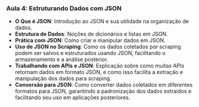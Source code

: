 ### Aula 4: Estruturando Dados com JSON
- **O Que é JSON**: Introdução ao JSON e sua utilidade na organização de dados.
- **Estrutura de Dados**: Noções de dicionários e listas em JSON.
- **Prática com JSON**: Como criar e manipular dados em JSON.
- **Uso de JSON no Scraping**: Como os dados coletados por scraping podem ser salvos e estruturados usando JSON, facilitando o armazenamento e a análise posterior.
- **Trabalhando com APIs e JSON**: Explicação sobre como muitas APIs retornam dados em formato JSON, e como isso facilita a extração e manipulação dos dados para scraping.
- **Conversão para JSON**: Como converter dados coletados em diferentes formatos para JSON, garantindo a padronização dos dados extraídos e facilitando seu uso em aplicações posteriores.